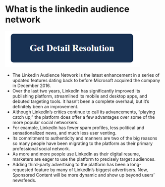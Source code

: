 # What is the linkedin audience network

[![What is the linkedin audience network](blue.png)](https://github.com/techwebie/what.is.the.linkedin.audience.network)


* The LinkedIn Audience Network is the latest enhancement in a series of updated features dating back to before Microsoft acquired the company in December 2016. 
* Over the last two years, LinkedIn has significantly improved its publishing platform, streamlined its mobile and desktop apps, and debuted targeting tools. It hasn’t been a complete overhaul, but it’s definitely been an improvement.
* Although LinkedIn’s critics continue to call its advancements, “playing catch up,” the platform does offer a few advantages over some of the more popular social networkers.
* For example, LinkedIn has fewer spam profiles, less political and sensationalized news, and much less user venting. 
* Its commitment to authenticity and manners are two of the big reasons so many people have been migrating to the platform as their primary professional social network.
* As more and more people use LinkedIn as their digital resume, marketers are eager to use the platform to precisely target audiences. 
* Adding third-party advertising to the platform has been a long-requested feature by many of LinkedIn’s biggest advertisers. Now, Sponsored Content will be more dynamic and show up beyond users’ newsfeeds.
